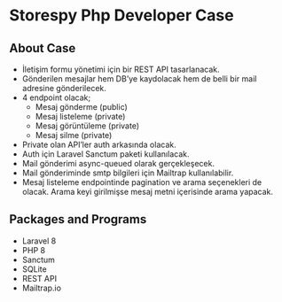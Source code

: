 # Storespy Php Developer Case

## About Case
-	İletişim formu yönetimi için bir REST API tasarlanacak.
-	Gönderilen mesajlar hem DB’ye kaydolacak hem de belli bir mail adresine gönderilecek.
-	4 endpoint olacak;
    - Mesaj gönderme (public)
    - Mesaj listeleme (private)
    - Mesaj görüntüleme (private)
    - Mesaj silme (private)
- Private olan API’ler auth arkasında olacak.
-	Auth için Laravel Sanctum paketi kullanılacak.
-	Mail gönderimi async-queued olarak gerçekleşecek.
-	Mail gönderiminde smtp bilgileri için Mailtrap kullanılabilir.
-	Mesaj listeleme endpointinde pagination ve arama seçenekleri de olacak. Arama keyi girilmişse mesaj metni içerisinde arama yapacak.

## Packages and Programs
- Laravel 8
- PHP 8
- Sanctum
- SQLite
- REST API
- Mailtrap.io


